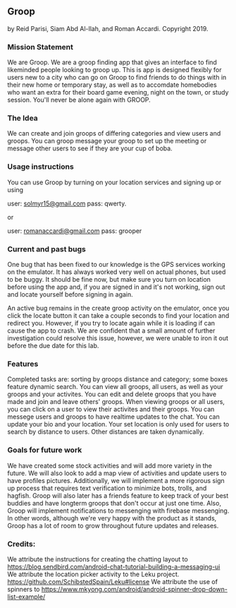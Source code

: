 ## Groop 
by Reid Parisi, Siam Abd Al-llah, and Roman Accardi.  Copyright 2019.

### Mission Statement

We are Groop. We are a groop finding app that gives an interface to find likeminded people looking to groop up. This is app is designed flexibly
for users new to a city who can go on Groop to find friends to do things with in their new home or temporary stay, as well as to accomdate
homebodies who want an extra for their board game evening, night on the town, or study session. You'll never be alone again with GROOP.

### The Idea

We can create and join groops of differing categories and view users and groops. You can groop message your groop to set up the meeting
or message other users to see if they are your cup of boba.

### Usage instructions

You can use Groop by turning on your location services and signing up or using

user: solmyr15@gmail.com pass: qwerty.

or

user: romanaccardi@gmail.com pass: grooper

### Current and past bugs

One bug that has been fixed to our knowledge is the GPS services working on the emulator. It has always worked very well on actual phones, but 
used to be buggy. It should be fine now, but make sure you turn on location before using the app and, if you are signed in and it's not working,
sign out and locate yourself before signing in again.

An active bug remains in the create groop activity on the emulator, once you click the locate
button it can take a couple seconds to find your location and redirect you. However, if you try to locate again while it is loading if can cause the
app to crash.  We are confident that a small amount of further investigation could resolve this issue, however, we were unable to iron it out before
the due date for this lab.

### Features

Completed tasks are: sorting by groops distance and category; some boxes feature dynamic search. You can view all groops, all users, as well as your groops
and your activites. You can edit and delete groops that you have made and join and leave others' groops. When viewing groops or all users, you can
click on a user to view their activites and their groops. You can messege users and groops to have realtime updates to the chat. You can
update your bio and your location. Your set location is only used for users to search by distance to users. Other distances are taken dynamically.

### Goals for future work

We have created some stock activities and will add more variety in the future. We will also look to add a map view of activities
and update users to have profiles pictures. Additionally, we will implement a more rigorous sign up process that requires text verification to minimize
bots, trolls, and hagfish. Groop will also later has a friends feature to keep track of your best buddies and have longterm groops that don't occur
at just one time. Also, Groop will implement notifications to messenging with firebase messenging.  In other words, although we're very happy with
the product as it stands, Groop has a lot of room to grow throughout future updates and releases.

### Credits:

We attribute the instructions for creating the chatting layout to https://blog.sendbird.com/android-chat-tutorial-building-a-messaging-ui
We attribute the location picker activity to the Leku project. https://github.com/SchibstedSpain/Leku#license
We attribute the use of spinners to https://www.mkyong.com/android/android-spinner-drop-down-list-example/